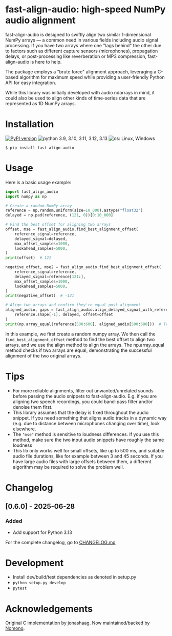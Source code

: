 # fast-align-audio: high-speed NumPy audio alignment

fast-align-audio is designed to swiftly align two similar 1-dimensional NumPy arrays — a common need
in various fields including audio signal processing. If you have two arrays where one
"lags behind" the other due to factors such as different capture sensors (microphones),
propagation delays, or post-processing like reverberation or MP3 compression,
fast-align-audio is here to help.

The package employs a "brute force" alignment approach, leveraging a C-based algorithm
for maximum speed while providing a user-friendly Python API for easy integration.

While this library was initially developed with audio ndarrays in mind, it could also be
used to align other kinds of time-series data that are represented as 1D NumPy arrays.

# Installation

[![PyPI version](https://img.shields.io/pypi/v/fast-align-audio.svg?style=flat)](https://pypi.org/project/fast-align-audio/)
![python 3.9, 3.10, 3.11, 3.12, 3.13](https://img.shields.io/badge/Python-3.9%20|%203.10%20|%203.11%20|%203.12%20|%203.13-blue)
![os: Linux, Windows](https://img.shields.io/badge/OS-Linux%20%28x86--64%29%20|%20Windows%20%28x86--64%29-blue)

```
$ pip install fast-align-audio
```

# Usage

Here is a basic usage example:

```py
import fast_align_audio
import numpy as np

# Create a random NumPy array
reference = np.random.uniform(size=10_000).astype("float32")
delayed = np.pad(reference, (121, 0))[0:10_000]

# Find the best offset for aligning two arrays
offset, mse = fast_align_audio.find_best_alignment_offset(
    reference_signal=reference,
    delayed_signal=delayed,
    max_offset_samples=1000,
    lookahead_samples=5000,
)
print(offset)  # 121

negative_offset, mse2 = fast_align_audio.find_best_alignment_offset(
    reference_signal=reference,
    delayed_signal=reference[121:],
    max_offset_samples=1000,
    lookahead_samples=5000,
)
print(negative_offset)  # -121

# Align two arrays and confirm they're equal post alignment
aligned_audio, gaps = fast_align_audio.align_delayed_signal_with_reference(
    reference.shape[-1], delayed, offset=offset
)
print(np.array_equal(reference[500:600], aligned_audio[500:600]))  # True
```

In this example, we first create a random numpy array. We then call the `find_best_alignment_offset`
method to find the best offset to align two arrays, and we use the align method to align
the arrays. The np.array_equal method checks if two arrays are equal, demonstrating the
successful alignment of the two original arrays.

# Tips

* For more reliable alignments, filter out unwanted/unrelated sounds before passing the audio snippets to fast-align-audio. E.g. if you are aligning two speech recordings, you could band-pass filter and/or denoise them first.
* This library assumes that the delay is fixed throughout the audio snippet. If you need something that aligns audio tracks in a dynamic way (e.g. due to distance between microphones changing over time), look elsewhere.
* The `"mse"` method is sensitive to loudness differences. If you use this method, make sure the two input audio snippets have roughly the same loudness
* This lib only works well for small offsets, like up to 500 ms, and suitable audio file durations, like for example between 3 and 45 seconds. If you have large audio files with large offsets between them, a different algorithm may be required to solve the problem well.

# Changelog

## [0.6.0] - 2025-06-28

### Added

* Add support for Python 3.13

For the complete changelog, go to [CHANGELOG.md](CHANGELOG.md)

# Development

* Install dev/build/test dependencies as denoted in setup.py
* `python setup.py develop`
* `pytest`

# Acknowledgements

Original C implementation by jonashaag. Now maintained/backed by [Nomono](https://nomono.co/).
